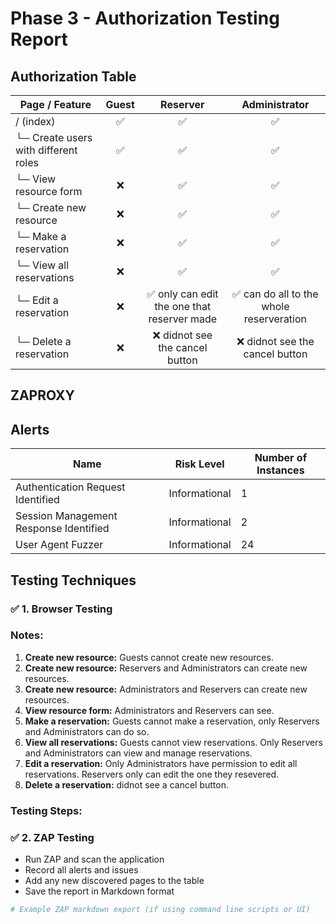 # Phase 3 - Authorization Testing Report

## Authorization Table
| Page / Feature           | Guest | Reserver | Administrator |
|--------------------------|:-----:|:--------:|:-------------:|
| / (index)                | ✅    | ✅       | ✅            |
| └─ Create users with different roles    |  ✅   | ✅       | ✅            |
| └─ View resource form    | ❌    | ✅       | ✅            |
| └─ Create new resource   | ❌    | ✅       | ✅            |
| └─ Make a reservation    | ❌    | ✅       | ✅            |
| └─ View all reservations | ❌    | ✅       | ✅            |
| └─ Edit a reservation    | ❌    | ✅ only can edit the one that reserver made      | ✅  can do all to the whole reserveration     |
| └─ Delete a reservation  | ❌    | ❌ didnot see the cancel button      | ❌    didnot see the cancel button        |

## ZAPROXY
## Alerts

| Name | Risk Level | Number of Instances |
| --- | --- | --- |
| Authentication Request Identified | Informational | 1 |
| Session Management Response Identified | Informational | 2 |
| User Agent Fuzzer | Informational | 24 |


## Testing Techniques

### ✅ 1. Browser Testing

### Notes:
1. **Create new resource:** Guests cannot create new resources.
2. **Create new resource:** Reservers and Administrators can create new resources.
3. **Create new resource:** Administrators and Reservers can create new resources.
4. **View resource form:** Administrators and Reservers can see.
5. **Make a reservation:** Guests cannot make a reservation, only Reservers and Administrators can do so.
6. **View all reservations:** Guests cannot view reservations. Only Reservers and Administrators can view and manage reservations.
7. **Edit a reservation:** Only Administrators have permission to edit all reservations. Reservers only can edit the one they resevered.
8. **Delete a reservation:** didnot see a cancel button.

### Testing Steps: 


### ✅ 2. ZAP Testing

- Run ZAP and scan the application
- Record all alerts and issues
- Add any new discovered pages to the table
- Save the report in Markdown format

```bash
# Example ZAP markdown export (if using command line scripts or UI)
